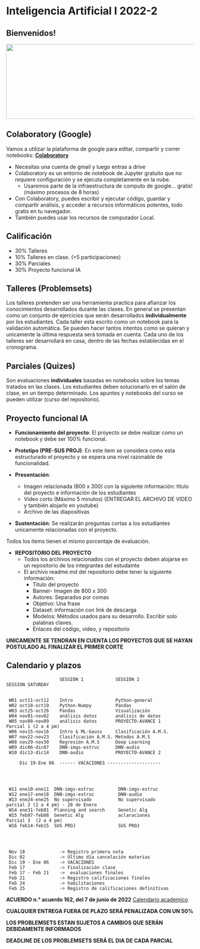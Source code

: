 # Inteligencia Artificial I 2022-2

## Bienvenidos!

<img src="https://gitlab.com/bivl2ab/academico/cursos-uis/ai/ai-uis-student/raw/master/imgs/banner_IA.png"  width="1000px" height="200px">


## Colaboratory (Google)

Vamos a utilizar la plataforma de google para editar, compartir y correr notebooks: [**Colaboratory**](https://colab.research.google.com/notebooks/welcome.ipynb) 

- Necesitas una cuenta de gmail y luego entras a drive
- Colaboratory es un entorno de notebook de Jupyter gratuito que no requiere configuración y se ejecuta completamente en la nube.
    - Usaremos parte de la infraestructura de computo de google... gratis! (máximo procesos de 8 horas)
- Con Colaboratory, puedes escribir y ejecutar código, guardar y compartir análisis, y acceder a recursos informáticos potentes, todo gratis en tu navegador.
- También puedes usar los recursos de computador Local. 


## Calificación
- 30% Talleres
- 10% Talleres en clase. (>5 participaciones)
- 30% Parciales
- 30% Proyecto funcional IA 

## Talleres (Problemsets)

Los talleres pretenden ser una herramienta practica para afianzar los conocimientos desarrollados durante las clases. En general se presentan como un conjunto de ejercicios que serán desarrollados **individualmente** por los estudiantes. Cada taller esta escrito como un notebook para la validación automática. Se pueden hacer tantos intentos como se quieran y unicamente la última respuesta será tomada en cuenta. Cada uno de los talleres ser desarrollará en casa, dentro de las fechas establecidas en el cronograma. 


## Parciales (Quizes)

Son evaluaciones **individuales** basadas en notebooks sobre los temas tratados en las clases. Los estudiantes deben solucionarlo en el salón de clase, en un tiempo determinado. Los apuntes y notebooks del curso se pueden utilizar (curso del repositorio). 


## Proyecto funcional IA

- **Funcionamiento del proyecto**: El proyecto se debe realizar como un notebook y debe ser 100% funcional.

- **Prototipo (PRE-SUS PROJ)**: En este item se considera como esta estructurado el proyecto y se espera una nivel razonable de funcionalidad.

- **Presentación**:
    - Imagen relacionada (800 x 300) con la siguiente información: título del proyecto e información de los estudiantes<br>
    - Video corto (Máximo 5 minutos) (ENTREGAR EL ARCHIVO DE VIDEO y también alojarlo en youtube)<br>
    - Archivo de las diapositivas

- **Sustentación**: Se realizarán preguntas cortas a los estudiantes unicamente relacionadas con el proyecto. 
 
Todos los items tienen el mismo porcentaje de evaluación. 

- **REPOSITORIO DEL PROYECTO**
    - Todos los archivos relacionados con el proyecto deben alojarse en un repositorio de los integrantes del estudainte
    - El archivo readme.md del repositorio debe tener la siguiente información:
        - Titulo del proyecto
        - Banner- Imagen de 800 x 300
        - Autores: Separados por comas
        - Objetivo: Una frase
        - Dataset: información con link de descarga
        - Modelos: Métodos usados para su desarrollo. Escribir solo palabras claves. 
        - Enlaces del código, video, y repositorio
    


**UNICAMENTE SE TENDRAN EN CUENTA LOS PROYECTOS QUE SE HAYAN POSTULADO AL FINALIZAR EL PRIMER CORTE**


## Calendario y plazos

                        SESSION 1            SESSION 2              SESSION SATURDAY


     W01 oct11-oct12    Intro                Python-general
     W02 oct18-oct19    Python-Numpy         Pandas
     W03 oct25-oct26    Pandas               Visualización
     W04 nov01-nov02    análisis datos       análisis de datos
     W05 nov08-nov09    análisis datos       PROYECTO-AVANCE 1	          Parcial 1 (2 a 4 pm)
     W06 nov15-nov16    Intro & ML-Gauss     Clasificación A.M.S.
     W07 nov22-nov23    Clasificación A.M.S. Metodos A.M.S
     W08 nov29-nov30    Regresión A.M.S      Deep Learning
     W09 dic06-dic07    DNN-imgs-estruc      DNN-audio
     W10 dic13-dic14    DNN-audio            PROYECTO-AVANCE 2

         Dic 19-Ene 06  ------ VACACIONES --------------------




     W11 ene10-ene11  DNN-imgs-estruc         DNN-imgs-estruc
     W12 ene17-ene18  DNN-imgs-estruc         DNN-audio
     W13 ene24-ene25  No supervisado          No supervisado            parcial 2 (2 a 4 pm) - 28 de Enero
     W14 ene31-feb01  Planning and search     Genetic Alg
     W15 feb07-feb08  Genetic Alg             aclaraciones              Parcial 3  (2 a 4 pm)
     W16 feb14-feb15  SUS PROJ                SUS PROJ




     Nov 18             -> Registro primera nota
     Dic 02             -> Último día cancelación materias
     Dic 19 - Ene 06    -> VACACIONES
     Feb 17             -> Finalización clase
     Feb 17 - Feb 21    ->  evaluaciones finales
     Feb 21             -> Registro calificaciones finales
     Feb 24             -> habilitaciones
     Feb 25             -> Registro de calificaciones definitivas

    


**ACUERDO n.° acuerdo 162, del 7 de junio de 2022**
[Calendario academico](https://uis.edu.co/wp-content/uploads/2022/06/Acuacadem-162-22.pdf)


**CUALQUIER ENTREGA FUERA DE PLAZO SERÁ PENALIZADA CON UN 50%**

**LOS PROBLEMSETS ESTAN SUJETOS A CAMBIOS QUE SERÁN DEBIDAMENTE INFORMADOS**

**DEADLINE DE LOS PROBLEMSETS SERÁ EL DIA DE CADA PARCIAL**

